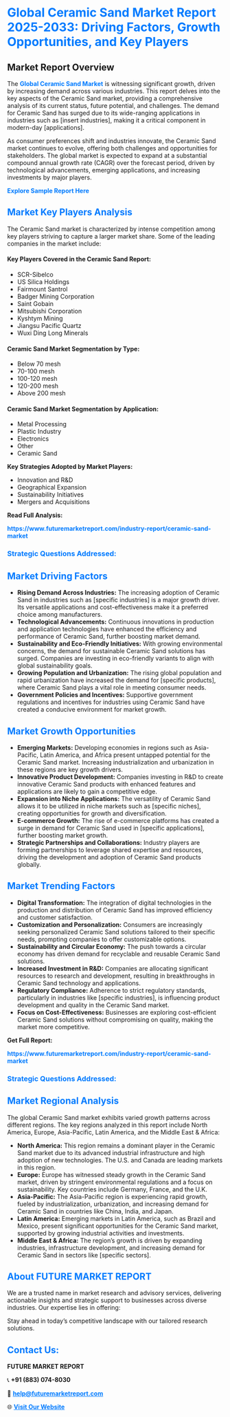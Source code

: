 <h1 style="color: #007BFF;">Global Ceramic Sand Market Report 2025-2033: Driving Factors, Growth Opportunities, and Key Players</h1>

<section id="overview">
<h2>Market Report Overview</h2>
<p>The <a href="https://www.futuremarketreport.com/industry-report/ceramic-sand-market" style="color: #007BFF; text-decoration: none;"><strong>Global Ceramic Sand Market</strong></a> is witnessing significant growth, driven by increasing demand across various industries. This report delves into the key aspects of the Ceramic Sand market, providing a comprehensive analysis of its current status, future potential, and challenges. The demand for Ceramic Sand has surged due to its wide-ranging applications in industries such as [insert industries], making it a critical component in modern-day [applications].</p>
<p>As consumer preferences shift and industries innovate, the Ceramic Sand market continues to evolve, offering both challenges and opportunities for stakeholders. The global market is expected to expand at a substantial compound annual growth rate (CAGR) over the forecast period, driven by technological advancements, emerging applications, and increasing investments by major players.</p>
</section>

<section id="overview">
<p><a href="https://www.futuremarketreport.com/request-sample/reportId=112517" style="color: #007BFF; text-decoration: none;"><strong>Explore Sample Report Here</strong></a></p>
</section>

<section id="key-players">
<h2 style="color: #007BFF;">Market Key Players Analysis</h2>
<p>The Ceramic Sand market is characterized by intense competition among key players striving to capture a larger market share. Some of the leading companies in the market include:</p>
<h4>Key Players Covered in the Ceramic Sand Report:</h4>
<ul><li>SCR-Sibelco</li><li>US Silica Holdings</li><li>Fairmount Santrol</li><li>Badger Mining Corporation</li><li>Saint Gobain</li><li>Mitsubishi Corporation</li><li>Kyshtym Mining</li><li>Jiangsu Pacific Quartz</li><li>Wuxi Ding Long Minerals</li></ul>
<h4>Ceramic Sand Market Segmentation by Type:</h4>
<ul><li>Below 70 mesh</li><li>70-100 mesh</li><li>100-120 mesh</li><li>120-200 mesh</li><li>Above 200 mesh</li></ul>

<h4>Ceramic Sand Market Segmentation by Application:</h4>
<ul><li>Metal Processing</li><li>Plastic Industry</li><li>Electronics</li><li>Other</li><li>Ceramic Sand</li></ul>
<p><strong>Key Strategies Adopted by Market Players:</strong></p>
<ul>
<li>Innovation and R&D</li>
<li>Geographical Expansion</li>
<li>Sustainability Initiatives</li>
<li>Mergers and Acquisitions</li>
</ul>
</section>

<section>
<p><strong>Read Full Analysis: </strong></p><a href="https://www.futuremarketreport.com/industry-report/ceramic-sand-market" style="color: #007BFF; text-decoration: none;"><strong>https://www.futuremarketreport.com/industry-report/ceramic-sand-market</strong></a>
<h3 style="color: #007BFF;">Strategic Questions Addressed:</h3>
</section>

<section id="driving-factors">
<h2 style="color: #007BFF;">Market Driving Factors</h2>
<ul>
<li><strong>Rising Demand Across Industries:</strong> The increasing adoption of Ceramic Sand in industries such as [specific industries] is a major growth driver. Its versatile applications and cost-effectiveness make it a preferred choice among manufacturers.</li>
<li><strong>Technological Advancements:</strong> Continuous innovations in production and application technologies have enhanced the efficiency and performance of Ceramic Sand, further boosting market demand.</li>
<li><strong>Sustainability and Eco-Friendly Initiatives:</strong> With growing environmental concerns, the demand for sustainable Ceramic Sand solutions has surged. Companies are investing in eco-friendly variants to align with global sustainability goals.</li>
<li><strong>Growing Population and Urbanization:</strong> The rising global population and rapid urbanization have increased the demand for [specific products], where Ceramic Sand plays a vital role in meeting consumer needs.</li>
<li><strong>Government Policies and Incentives:</strong> Supportive government regulations and incentives for industries using Ceramic Sand have created a conducive environment for market growth.</li>
</ul>
</section>

<section id="growth-opportunities">
<h2 style="color: #007BFF;">Market Growth Opportunities</h2>
<ul>
<li><strong>Emerging Markets:</strong> Developing economies in regions such as Asia-Pacific, Latin America, and Africa present untapped potential for the Ceramic Sand market. Increasing industrialization and urbanization in these regions are key growth drivers.</li>
<li><strong>Innovative Product Development:</strong> Companies investing in R&D to create innovative Ceramic Sand products with enhanced features and applications are likely to gain a competitive edge.</li>
<li><strong>Expansion into Niche Applications:</strong> The versatility of Ceramic Sand allows it to be utilized in niche markets such as [specific niches], creating opportunities for growth and diversification.</li>
<li><strong>E-commerce Growth:</strong> The rise of e-commerce platforms has created a surge in demand for Ceramic Sand used in [specific applications], further boosting market growth.</li>
<li><strong>Strategic Partnerships and Collaborations:</strong> Industry players are forming partnerships to leverage shared expertise and resources, driving the development and adoption of Ceramic Sand products globally.</li>
</ul>
</section>

<section id="trending-factors">
<h2 style="color: #007BFF;">Market Trending Factors</h2>
<ul>
<li><strong>Digital Transformation:</strong> The integration of digital technologies in the production and distribution of Ceramic Sand has improved efficiency and customer satisfaction.</li>
<li><strong>Customization and Personalization:</strong> Consumers are increasingly seeking personalized Ceramic Sand solutions tailored to their specific needs, prompting companies to offer customizable options.</li>
<li><strong>Sustainability and Circular Economy:</strong> The push towards a circular economy has driven demand for recyclable and reusable Ceramic Sand solutions.</li>
<li><strong>Increased Investment in R&D:</strong> Companies are allocating significant resources to research and development, resulting in breakthroughs in Ceramic Sand technology and applications.</li>
<li><strong>Regulatory Compliance:</strong> Adherence to strict regulatory standards, particularly in industries like [specific industries], is influencing product development and quality in the Ceramic Sand market.</li>
<li><strong>Focus on Cost-Effectiveness:</strong> Businesses are exploring cost-efficient Ceramic Sand solutions without compromising on quality, making the market more competitive.</li>
</ul>
</section>

<section>
<p><strong>Get Full Report: </strong></p><a href="https://www.futuremarketreport.com/industry-report/ceramic-sand-market" style="color: #007BFF; text-decoration: none;"><strong>https://www.futuremarketreport.com/industry-report/ceramic-sand-market</strong></a>
<h3 style="color: #007BFF;">Strategic Questions Addressed:</h3>
</section>


<section id="regional-analysis">
<h2 style="color: #007BFF;">Market Regional Analysis</h2>
<p>The global Ceramic Sand market exhibits varied growth patterns across different regions. The key regions analyzed in this report include North America, Europe, Asia-Pacific, Latin America, and the Middle East & Africa:</p>
<ul>
<li><strong>North America:</strong> This region remains a dominant player in the Ceramic Sand market due to its advanced industrial infrastructure and high adoption of new technologies. The U.S. and Canada are leading markets in this region.</li>
<li><strong>Europe:</strong> Europe has witnessed steady growth in the Ceramic Sand market, driven by stringent environmental regulations and a focus on sustainability. Key countries include Germany, France, and the U.K.</li>
<li><strong>Asia-Pacific:</strong> The Asia-Pacific region is experiencing rapid growth, fueled by industrialization, urbanization, and increasing demand for Ceramic Sand in countries like China, India, and Japan.</li>
<li><strong>Latin America:</strong> Emerging markets in Latin America, such as Brazil and Mexico, present significant opportunities for the Ceramic Sand market, supported by growing industrial activities and investments.</li>
<li><strong>Middle East & Africa:</strong> The region’s growth is driven by expanding industries, infrastructure development, and increasing demand for Ceramic Sand in sectors like [specific sectors].</li>
</ul>
</section>

<footer>
<h2 style="color: #007BFF;">About FUTURE MARKET REPORT</h2>
<p>We are a trusted name in market research and advisory services, delivering actionable insights and strategic support to businesses across diverse industries. Our expertise lies in offering:</p>

<p>Stay ahead in today’s competitive landscape with our tailored research solutions.</p>

<h2 style="color: #007BFF;">Contact Us:</h2>
<p><strong>FUTURE MARKET REPORT</strong></p>
<p>📞 <strong>+91 (883) 074-8030</strong></p>
<p>📧 <strong><a href="mailto:help@futuremarketreport.com" style="color: #007BFF;">help@futuremarketreport.com</a></strong></p>
<p>🌐 <strong><a href="https://www.futuremarketreport.com/" style="color: #007BFF;">Visit Our Website</a></strong></p>
</footer>